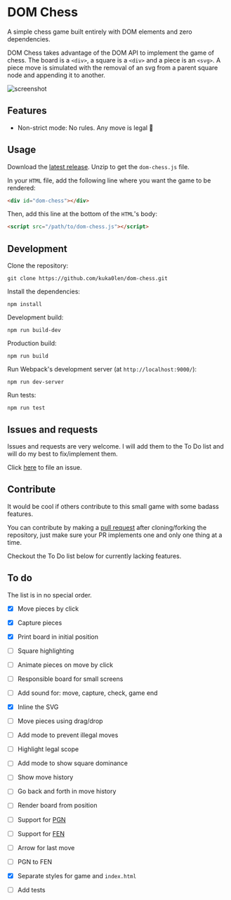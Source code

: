 # DOM Chess

A simple chess game built entirely with DOM elements and zero dependencies.

DOM Chess takes advantage of the DOM API to implement the game of chess. The board is a `<div>`, a square is a `<div>` and a piece is an `<svg>`. A piece move is simulated with the removal of an svg from a parent square node and appending it to another.

![screenshot](https://i.imgur.com/HqNxlkQ.png)

## Features

- Non-strict mode: No rules. Any move is legal 🤡

## Usage

Download the [latest release](https://github.com/kuka0len/dom-chess/releases/latest). Unzip to get the `dom-chess.js` file.

In your `HTML` file, add the following line where you want the game to be rendered:

```html
<div id="dom-chess"></div>
```

Then, add this line at the bottom of the `HTML`'s body:

```html
<script src="/path/to/dom-chess.js"></script>
```

## Development

Clone the repository:

```shell
git clone https://github.com/kuka0len/dom-chess.git
```

Install the dependencies:

```shell
npm install
```

Development build:

```shell
npm run build-dev
```

Production build:

```shell
npm run build
```

Run Webpack's development server (at `http://localhost:9000/`):

```shell
npm run dev-server
```

Run tests:

```shell
npm run test
```

## Issues and requests

Issues and requests are very welcome. I will add them to the To Do list and will do my best to fix/implement them.

Click [here](https://github.com/kuka0len/dom-chess/issues/new) to file an issue.

## Contribute

It would be cool if others contribute to this small game with some badass features.

You can contribute by making a [pull request](https://docs.github.com/en/free-pro-team@latest/github/collaborating-with-issues-and-pull-requests/creating-a-pull-request) after cloning/forking the repository, just make sure your PR implements one and only one thing at a time.

Checkout the To Do list below for currently lacking features.

## To do

The list is in no special order.

- [x] Move pieces by click

- [x] Capture pieces

- [x] Print board in initial position

- [ ] Square highlighting

- [ ] Animate pieces on move by click

- [ ] Responsible board for small screens

- [ ] Add sound for: move, capture, check, game end

- [x] Inline the SVG

- [ ] Move pieces using drag/drop

- [ ] Add mode to prevent illegal moves

- [ ] Highlight legal scope

- [ ] Add mode to show square dominance

- [ ] Show move history

- [ ] Go back and forth in move history

- [ ] Render board from position

- [ ] Support for [PGN](https://en.wikipedia.org/wiki/Portable_Game_Notation)

- [ ] Support for [FEN](https://en.wikipedia.org/wiki/Forsyth%E2%80%93Edwards_Notation)

- [ ] Arrow for last move

- [ ] PGN to FEN

- [x] Separate styles for game and `index.html`

- [ ] Add tests
